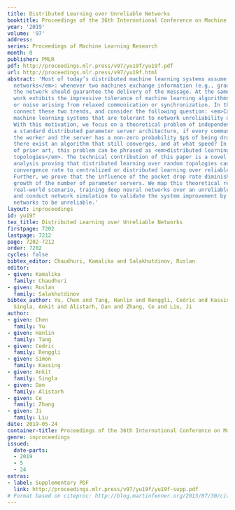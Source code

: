 ```yaml
---
title: Distributed Learning over Unreliable Networks
booktitle: Proceedings of the 36th International Conference on Machine Learning
year: '2019'
volume: '97'
address: 
series: Proceedings of Machine Learning Research
month: 0
publisher: PMLR
pdf: http://proceedings.mlr.press/v97/yu19f/yu19f.pdf
url: http://proceedings.mlr.press/v97/yu19f.html
abstract: 'Most of today’s distributed machine learning systems assume <em>reliable
  networks</em>: whenever two machines exchange information (e.g., gradients or models),
  the network should guarantee the delivery of the message. At the same time, recent
  work exhibits the impressive tolerance of machine learning algorithms to errors
  or noise arising from relaxed communication or synchronization. In this paper, we
  connect these two trends, and consider the following question: <em>Can we design
  machine learning systems that are tolerant to network unreliability during training?</em>
  With this motivation, we focus on a theoretical problem of independent interest—given
  a standard distributed parameter server architecture, if every communication between
  the worker and the server has a non-zero probability $p$ of being dropped, does
  there exist an algorithm that still converges, and at what speed? In the context
  of prior art, this problem can be phrased as <em>distributed learning over random
  topologies</em>. The technical contribution of this paper is a novel theoretical
  analysis proving that distributed learning over random topologies can achieve comparable
  convergence rate to centralized or distributed learning over reliable networks.
  Further, we prove that the influence of the packet drop rate diminishes with the
  growth of the number of parameter servers. We map this theoretical result onto a
  real-world scenario, training deep neural networks over an unreliable network layer,
  and conduct network simulation to validate the system improvement by allowing the
  networks to be unreliable.'
layout: inproceedings
id: yu19f
tex_title: Distributed Learning over Unreliable Networks
firstpage: 7202
lastpage: 7212
page: 7202-7212
order: 7202
cycles: false
bibtex_editor: Chaudhuri, Kamalika and Salakhutdinov, Ruslan
editor:
- given: Kamalika
  family: Chaudhuri
- given: Ruslan
  family: Salakhutdinov
bibtex_author: Yu, Chen and Tang, Hanlin and Renggli, Cedric and Kassing, Simon and
  Singla, Ankit and Alistarh, Dan and Zhang, Ce and Liu, Ji
author:
- given: Chen
  family: Yu
- given: Hanlin
  family: Tang
- given: Cedric
  family: Renggli
- given: Simon
  family: Kassing
- given: Ankit
  family: Singla
- given: Dan
  family: Alistarh
- given: Ce
  family: Zhang
- given: Ji
  family: Liu
date: 2019-05-24
container-title: Proceedings of the 36th International Conference on Machine Learning
genre: inproceedings
issued:
  date-parts:
  - 2019
  - 5
  - 24
extras:
- label: Supplementary PDF
  link: http://proceedings.mlr.press/v97/yu19f/yu19f-supp.pdf
# Format based on citeproc: http://blog.martinfenner.org/2013/07/30/citeproc-yaml-for-bibliographies/
---
```

